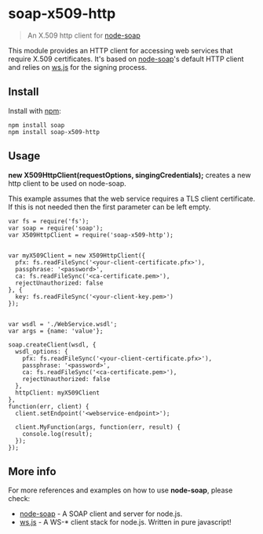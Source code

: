 # soap-x509-http
> An X.509 http client for [node-soap](https://github.com/vpulim/node-soap)

This module provides an HTTP client for accessing web services that require X.509 certificates.
It's based on [node-soap](https://github.com/vpulim/node-soap)'s default HTTP client and relies on [ws.js](https://github.com/yaronn/ws.js) for the signing process.


## Install

Install with [npm](http://github.com/isaacs/npm):

```
npm install soap
npm install soap-x509-http

```

## Usage

**new X509HttpClient(requestOptions, singingCredentials);** creates a new http client to be used on node-soap.

This example assumes that the web service requires a TLS client certificate. If this is not needed then the first parameter can be left empty.


```
var fs = require('fs');
var soap = require('soap');
var X509HttpClient = require('soap-x509-http');


var myX509Client = new X509HttpClient({
  pfx: fs.readFileSync('<your-client-certificate.pfx>'),
  passphrase: '<password>',
  ca: fs.readFileSync('<ca-certificate.pem>'),
  rejectUnauthorized: false
}, {
  key: fs.readFileSync('<your-client-key.pem>')
});


var wsdl = './WebService.wsdl';
var args = {name: 'value'};

soap.createClient(wsdl, {
  wsdl_options: {
    pfx: fs.readFileSync('<your-client-certificate.pfx>'),
    passphrase: '<password>',
    ca: fs.readFileSync('<ca-certificate.pem>'),
    rejectUnauthorized: false
  },
  httpClient: myX509Client
},
function(err, client) {
  client.setEndpoint('<webservice-endpoint>');

  client.MyFunction(args, function(err, result) {
    console.log(result);
  });
});

```

## More info
For more references and examples on how to use **node-soap**, please check:

- [node-soap](https://github.com/vpulim/node-soap) - A SOAP client and server for node.js.
- [ws.js](https://github.com/yaronn/ws.js) - A WS-* client stack for node.js. Written in pure javascript!
